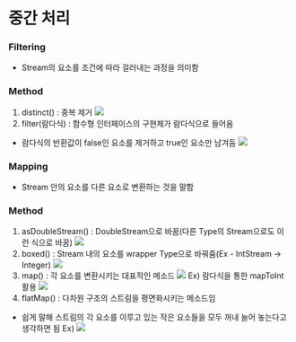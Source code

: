 # 중간 처리
### Filtering
- Stream의 요소를 조건에 따라 걸러내는 과정을 의미함

### Method
1. distinct() : 중복 제거
![](Pasted%20image%2020231104210951.png)
2. filter(람다식) : 함수형 인터페이스의 구현체가 람다식으로 들어옴
- 람다식의 반환값이 false인 요소를 제거하고 true인 요소만 남겨둠
![](Pasted%20image%2020231104211453.png)

### Mapping
- Stream 안의 요소를 다른 요소로 변환하는 것을 말함

### Method
1. asDoubleStream() : DoubleStream으로 바꿈(다른 Type의 Stream으로도 이런 식으로 바꿈)
![](Pasted%20image%2020231110200554.png)
2. boxed() : Stream 내의 요소를 wrapper Type으로 바꿔줌(Ex - IntStream -> Integer)
![](Pasted%20image%2020231110200747.png)
3. map() : 각 요소를 변환시키는 대표적인 메소드
![](Pasted%20image%2020231110201010.png)
Ex) 람다식을 통한 mapToInt 활용
![](Pasted%20image%2020231110211658.png)
4. flatMap() : 다차원 구조의 스트림을 평면화시키는 메소드임
- 쉽게 말해 스트림의 각 요소를 이루고 있는 작은 요소들을 모두 꺼내 늘어 놓는다고 생각하면 됨
Ex)
![](Pasted%20image%2020231110214626.png)
